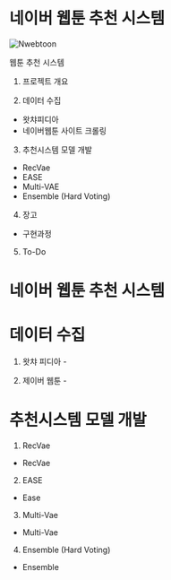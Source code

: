 # 네이버 웹툰 추천 시스템

![Nwebtoon](https://user-images.githubusercontent.com/17634399/211155655-13b02318-0a1d-4463-8eee-bb5f4bc8503f.gif)


웹툰 추천 시스템

1. 프로젝트 개요

2. 데이터 수집
  - 왓챠피디아
  - 네이버웹툰 사이트 크롤링

3. 추천시스템 모델 개발
  - RecVae
  - EASE
  - Multi-VAE
  - Ensemble (Hard Voting)

4. 장고
  - 구현과정

5. To-Do

# 네이버 웹툰 추천 시스템


# 데이터 수집
1. 왓챠 피디아 - 

2. 제이버 웹툰 - 

# 추천시스템 모델 개발
1. RecVae
  - RecVae
2. EASE
  - Ease
3. Multi-Vae
  - Multi-Vae
4. Ensemble (Hard Voting)
  - Ensemble


